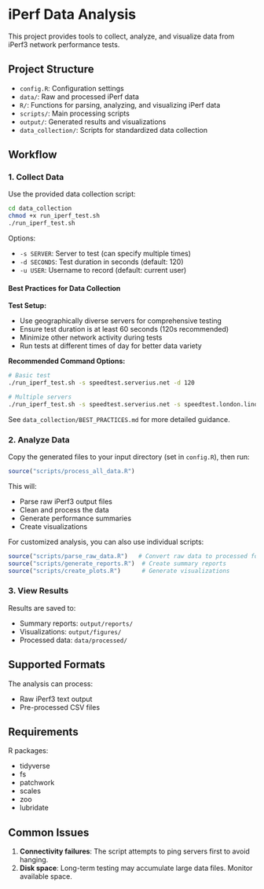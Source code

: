 # iPerf Data Analysis

This project provides tools to collect, analyze, and visualize data from iPerf3 network performance tests.

## Project Structure

- `config.R`: Configuration settings
- `data/`: Raw and processed iPerf data
- `R/`: Functions for parsing, analyzing, and visualizing iPerf data
- `scripts/`: Main processing scripts
- `output/`: Generated results and visualizations
- `data_collection/`: Scripts for standardized data collection

## Workflow

### 1. Collect Data

Use the provided data collection script:

```bash
cd data_collection
chmod +x run_iperf_test.sh
./run_iperf_test.sh
```

Options:
- `-s SERVER`: Server to test (can specify multiple times)
- `-d SECONDS`: Test duration in seconds (default: 120)
- `-u USER`: Username to record (default: current user)

#### Best Practices for Data Collection

**Test Setup:**
- Use geographically diverse servers for comprehensive testing
- Ensure test duration is at least 60 seconds (120s recommended)
- Minimize other network activity during tests
- Run tests at different times of day for better data variety

**Recommended Command Options:**
```bash
# Basic test
./run_iperf_test.sh -s speedtest.serverius.net -d 120

# Multiple servers
./run_iperf_test.sh -s speedtest.serverius.net -s speedtest.london.linode.com -d 120
```

See `data_collection/BEST_PRACTICES.md` for more detailed guidance.

### 2. Analyze Data

Copy the generated files to your input directory (set in `config.R`), then run:

```r
source("scripts/process_all_data.R")
```

This will:
- Parse raw iPerf3 output files
- Clean and process the data
- Generate performance summaries
- Create visualizations

For customized analysis, you can also use individual scripts:
```r
source("scripts/parse_raw_data.R")   # Convert raw data to processed format
source("scripts/generate_reports.R")  # Create summary reports
source("scripts/create_plots.R")      # Generate visualizations
```

### 3. View Results

Results are saved to:
- Summary reports: `output/reports/`
- Visualizations: `output/figures/`
- Processed data: `data/processed/`

## Supported Formats

The analysis can process:
- Raw iPerf3 text output
- Pre-processed CSV files

## Requirements

R packages:
- tidyverse
- fs
- patchwork
- scales
- zoo
- lubridate

## Common Issues

1. **Connectivity failures**: The script attempts to ping servers first to avoid hanging.
2. **Disk space**: Long-term testing may accumulate large data files. Monitor available space.
